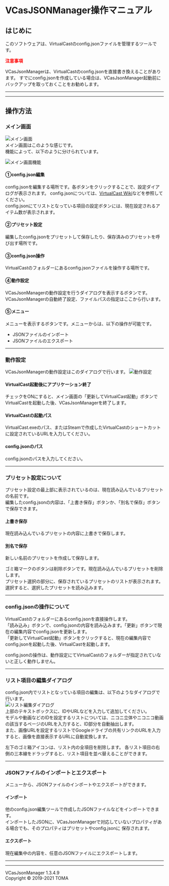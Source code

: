 # VCasJSONManager操作マニュアル

## はじめに

このソフトウェアは、VirtualCastのconfig.jsonファイルを管理するツールです。  

<span style="color:red">**注意事項**  

VCasJsonManagerは、VirtualCastのconfig.jsonを直接書き換えることがあります。
すでにconfig.jsonを作成している場合は、VCasJsonManager起動前にバックアップを取っておくことをお勧めします。</span>

***
***

## 操作方法

### メイン画面

![メイン画面](Image/MainWindow.png)  
メイン画面はこのような感じです。  
機能によって、以下のように分けられています。  

![メイン画面機能](Image/MainWindowDesc.png)  

#### ①config.json編集

config.jsonを編集する場所です。各ボタンをクリックすることで、設定ダイアログが表示されます。
config.jsonについては、[VirtualCast Wiki](https://virtualcast.jp/wiki/doku.php?id=%E3%82%AB%E3%82%B9%E3%82%BF%E3%83%9E%E3%82%A4%E3%82%BA:config.json%E3%81%AE%E8%A8%AD%E5%AE%9A%E4%B8%80%E8%A6%A7)などを参照してください。  
config.jsonにてリストとなっている項目の設定ボタンには、現在設定されるアイテム数が表示されます。

#### ②プリセット設定

編集したconfig.jsonをプリセットして保存したり、保存済みのプリセットを呼び出す場所です。

#### ③config.json操作

VirtualCastのフォルダーにあるconfig.jsonファイルを操作する場所です。

#### ④動作設定

VCasJsonManagerの動作設定を行うダイアログを表示するボタンです。VCasJsonManagerの自動終了設定、ファイルパスの指定はここから行います。

#### ⑤メニュー

メニューを表示するボタンです。メニューからは、以下の操作が可能です。

- JSONファイルのインポート
- JSONファイルのエクスポート

***

### 動作設定

VCasJsonManagerの動作設定はこのダイアログで行います。
![動作設定](Image/PrefDialog.png)

#### VirtualCast起動後にアプリケーション終了

チェックをONにすると、メイン画面の「更新してVirtualCast起動」ボタンでVirtualCastを起動した後、VCasJsonManagerを終了します。

#### VirtualCastの起動パス

VirtualCast.exeのパス、またはSteamで作成したVirtualCastのショートカットに設定されているURLを入力してください。

#### config.jsonのパス

config.jsonのパスを入力してください。

***

### プリセット設定について

プリセット設定の最上部に表示されているのは、現在読み込んでいるプリセットの名前です。  
編集したconfig.jsonの内容は、「上書き保存」ボタンか、「別名で保存」ボタンで保存できます。

#### 上書き保存

現在読み込んでいるプリセットの内容に上書きで保存します。

#### 別名で保存

新しい名前のプリセットを作成して保存します。

ゴミ箱マークのボタンは削除ボタンです。現在読み込んでいるプリセットを削除します。  
プリセット選択の部分に、保存されているプリセットのリストが表示されます。選択すると、選択したプリセットを読み込みます。

***

### config.jsonの操作について

VirtualCastのフォルダーにあるconfig.jsonを直接操作します。  
「読み込み」ボタンで、config.jsonの内容を読み込みます。「更新」ボタンで現在の編集内容でconfig.jsonを更新します。  
「更新してVirtualCast起動」ボタンをクリックすると、現在の編集内容でconfig.jsonを起動した後、VirtualCastを起動します。

config.jsonの操作は、動作設定にてVirtualCastのフォルダーが指定されていないと正しく動作しません。

***

### リスト項目の編集ダイアログ

config.json内でリストとなっている項目の編集は、以下のようなダイアログで行います。  
![リスト編集ダイアログ](Image/ListDialog.png)  
上部のテキストボックスに、IDやURLなどを入力して追加してください。  
モデルや動画などのIDを設定するリストについては、ニコニ立体やニコニコ動画の該当するページのURLを入力すると、ID部分を自動抽出します。  
また、画像URLを設定するリストでGoogleドライブの共有リンクのURLを入力すると、画像を直接表示するURLに自動変換します。

左下のゴミ箱アイコンは、リスト内の全項目を削除します。
各リスト項目の右側の三本線をドラッグすると、リスト項目を並べ替えることができます。

***

### JSONファイルのインポートとエクスポート

メニューから、JSONファイルのインポートやエクスポートができます。

#### インポート

他のconfig.json編集ツールで作成したJSONファイルなどをインポートできます。  
インポートしたJSONに、VCasJsonManagerで対応していないプロパティがある場合でも、そのプロパティはプリセットやconfig.jsonに
保存されます。

#### エクスポート

現在編集中の内容を、任意のJSONファイルにエクスポートします。

***
***
VCasJsonManager 1.3.4.9  
Copyright © 2019-2021 TOMA
